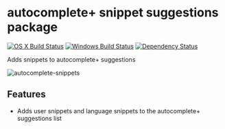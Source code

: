# autocomplete+ snippet suggestions package
[![OS X Build Status](https://travis-ci.org/atom/autocomplete-snippets.svg)](https://travis-ci.org/atom/autocomplete-snippets)
[![Windows Build Status](https://ci.appveyor.com/api/projects/status/72kfi83l6cw90joy/branch/master?svg=true)](https://ci.appveyor.com/project/Atom/autocomplete-snippets/branch/master) [![Dependency Status](https://david-dm.org/atom/autocomplete-snippets.svg)](https://david-dm.org/atom/autocomplete-snippets)

Adds snippets to autocomplete+ suggestions

![autocomplete-snippets](http://s7.directupload.net/images/140411/kgdlgsgx.gif)

## Features

* Adds user snippets and language snippets to the autocomplete+ suggestions list
